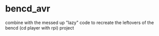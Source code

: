 # bencd_avr
combine with the messed up "lazy" code to recreate the leftovers of the bencd (cd player with rpi) project
